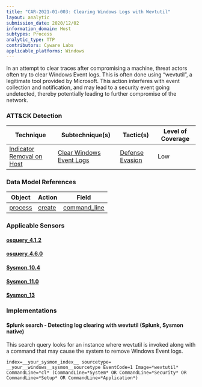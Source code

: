 ```yaml
---
title: "CAR-2021-01-003: Clearing Windows Logs with Wevtutil"
layout: analytic
submission_date: 2020/12/02
information_domain: Host
subtypes: Process
analytic_type: TTP
contributors: Cyware Labs
applicable_platforms: Windows
---
```


In an attempt to clear traces after compromising a machine, threat actors often try to clear Windows Event logs. This is often done using “wevtutil”, a legitimate tool provided by Microsoft. This action interferes with event collection and notification, and may lead to a security event going undetected, thereby potentially leading to further compromise of the network.


### ATT&CK Detection

|Technique|Subtechnique(s)|Tactic(s)|Level of Coverage|
|---|---|---|---|
|[Indicator Removal on Host](https://attack.mitre.org/techniques/T1070/)|[Clear Windows Event Logs](https://attack.mitre.org/techniques/T1070/001/)|[Defense Evasion](https://attack.mitre.org/tactics/TA0005/)|Low|

### Data Model References

|Object|Action|Field|
|---|---|---|
|[process](/data_model/process) | [create](/data_model/process#create) | [command_line](/data_model/process#command_line) |


### Applicable Sensors
####   [osquery_4.1.2](/sensors/osquery_4.1.2)
####   [osquery_4.6.0](/sensors/osquery_4.6.0)
####   [Sysmon_10.4](/sensors/Sysmon_10.4)
####   [Sysmon_11.0](/sensors/Sysmon_11.0)
####   [Sysmon_13](/sensors/Sysmon_13)

### Implementations

#### Splunk search - Detecting log clearing with wevtutil (Splunk, Sysmon native)


This search query looks for an instance where wevtutil is invoked along with a command that may cause the system to remove Windows Event logs.


```
index=__your_sysmon_index__ sourcetype= __your__windows__sysmon__sourcetype EventCode=1 Image=*wevtutil* CommandLine=*cl* (CommandLine=*System* OR CommandLine=*Security* OR CommandLine=*Setup* OR CommandLine=*Application*)
```




